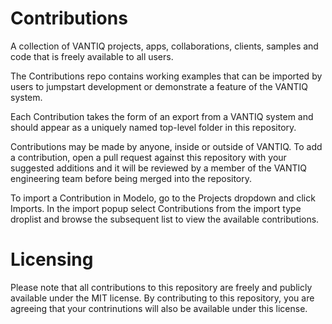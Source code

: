 # Contributions
A collection of VANTIQ projects, apps, collaborations, clients, samples and code that is freely available to all users.

The Contributions repo contains working examples that can be imported by users to jumpstart development or demonstrate a feature of the VANTIQ system. 

Each Contribution takes the form of an export from a VANTIQ system and should appear as a uniquely named top-level folder in this repository.

Contributions may be made by anyone, inside or outside of VANTIQ. To add a contribution, open a pull request against this repository with your suggested additions and it will be reviewed by a member of the VANTIQ engineering team before being merged into the repository.

To import a Contribution in Modelo, go to the Projects dropdown and click Imports. In the import popup select Contributions from the import type droplist and browse the subsequent list to view the available contributions.

# Licensing
Please note that all contributions to this repository are freely and publicly available under the MIT license. By contributing to this repository, you are agreeing that your contrinutions will also be available under this license. 
